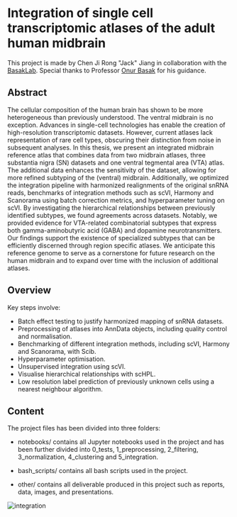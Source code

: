 # Integration of single cell transcriptomic atlases of the adult human midbrain
This project is made by Chen Ji Rong "Jack" Jiang in collaboration with the [BasakLab](https://basaklab.com/). Special thanks to Professor [Onur Basak](https://www.linkedin.com/in/onur-basak-a2b96468) for his guidance.

## Abstract

The cellular composition of the human brain has shown to be more heterogeneous than previously understood. The ventral midbrain is no exception. Advances in single-cell technologies has enable the creation of high-resolution transcriptomic datasets. However, current atlases lack representation of rare cell types, obscuring their distinction from noise in subsequent analyses. In this thesis, we present an integrated midbrain reference atlas that combines data from two midbrain atlases, three substantia nigra (SN) datasets and one ventral tegmental area (VTA) atlas. The additional data enhances the sensitivity of the dataset, allowing for more refined subtyping of the (ventral) midbrain. Additionally, we optimized the integration pipeline with harmonized realignments of the original snRNA reads, benchmarks of integration methods such as scVI, Harmony and Scanorama using batch correction metrics, and hyperparameter tuning on scVI. By investigating the hierarchical relationships between previously identified subtypes, we found agreements across datasets. Notably, we provided evidence for VTA-related combinatorial subtypes that express both gamma-aminobutyric acid (GABA) and dopamine neurotransmitters. Our findings support the existence of specialized subtypes that can be efficiently discerned through region specific atlases. We anticipate this reference genome to serve as a cornerstone for future research on the human midbrain and to expand over time with the inclusion of additional atlases. 

## Overview
Key steps involve:
- Batch effect testing to justify harmonized mapping of snRNA datasets.
- Preprocessing of atlases into AnnData objects, including quality control and normalisation.
- Benchmarking of different integration methods, including scVI, Harmony and Scanorama, with Scib.
- Hyperparameter optimisation.
- Unsupervised integration using scVI.
- Visualise hierarchical relationships with scHPL.
- Low resolution label prediction of previously unknown cells using a nearest neighbour algorithm.

## Content

The project files has been divided into three folders:

- notebooks/ contains all Jupyter notebooks used in the project and has been further divided into 0_tests, 1_preprocessing, 2_filtering, 3_normalization, 4_clustering and 5_integration.

- bash_scripts/ contains all bash scripts used in the project.

- other/ contains all deliverable produced in this project such as reports, data, images, and presentations.

![integration](https://github.com/chenjirongjiang/VTA_hierarchy/assets/70864155/358914af-7ab2-469e-962b-091f502d82b5)
